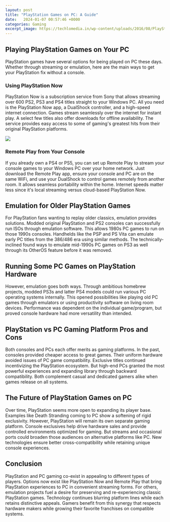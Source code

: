 ```yaml
---
layout: post
title: "PlayStation Games on PC: A Guide"
date:   2024-01-07 00:57:46 +0000
categories: Gaming
excerpt_image: https://techlomedia.in/wp-content/uploads/2016/08/PlayStation-Now-Compress.Photos.jpg
---
```


## Playing PlayStation Games on Your PC 
PlayStation games have several options for being played on PC these days. Whether through streaming or emulation, here are the main ways to get your PlayStation fix without a console.
### Using PlayStation Now 
PlayStation Now is a subscription service from Sony that allows streaming over 600 PS2, PS3 and PS4 titles straight to your Windows PC. All you need is the PlayStation Now app, a DualShock controller, and a high-speed internet connection. Games stream seamlessly over the internet for instant play. A select few titles also offer downloads for offline availability. The service provides easy access to some of gaming's greatest hits from their original PlayStation platforms.

![](https://techlomedia.in/wp-content/uploads/2016/08/PlayStation-Now-Compress.Photos.jpg)
### Remote Play from Your Console
If you already own a PS4 or PS5, you can set up Remote Play to stream your console games to your Windows PC over your home network. Just download the Remote Play app, ensure your console and PC are on the same WiFi, and use your DualShock to control games remotely from another room. It allows seamless portability within the home. Internet speeds matter less since it's local streaming versus cloud-based PlayStation Now. 
## Emulation for Older PlayStation Games 
For PlayStation fans wanting to replay older classics, emulation provides solutions. Modded original PlayStation and PS2 consoles can successfully run ISOs through emulation software. This allows 1980s PC games to run on those 1990s consoles. Handhelds like the PSP and PS Vita can emulate early PC titles from the 386/486 era using similar methods. The technically-inclined found ways to emulate mid-1990s PC games on PS3 as well through its OtherOS feature before it was removed.
## Running Some PC Games on PlayStation Hardware
However, emulation goes both ways. Through ambitious homebrew projects, modded PS3s and latter PS4 models could run various PC operating systems internally. This opened possibilities like playing old PC games through emulators or using productivity software on living room devices. Performance was dependent on the individual game/program, but proved console hardware had more versatility than intended. 
## PlayStation vs PC Gaming Platform Pros and Cons
Both consoles and PCs each offer merits as gaming platforms. In the past, consoles provided cheaper access to great games. Their uniform hardware avoided issues of PC game compatibility. Exclusive titles continued incentivizing the PlayStation ecosystem. But high-end PCs granted the most powerful experiences and expanding library through backward compatibility. Both complement casual and dedicated gamers alike when games release on all systems.
## The Future of PlayStation Games on PC
Over time, PlayStation seems more open to expanding its player base. Examples like Death Stranding coming to PC show a softening of rigid exclusivity. However, PlayStation will remain its own separate gaming platform. Console exclusives help drive hardware sales and provide controlled environments optimized for gaming. But streams and occasional ports could broaden those audiences on alternative platforms like PC. New technologies ensure better cross-compatibility while retaining unique console experiences. 
## Conclusion 
PlayStation and PC gaming co-exist in appealing to different types of players. Options now exist like PlayStation Now and Remote Play that bring PlayStation experiences to PC in convenient streaming forms. For others, emulation projects fuel a desire for preserving and re-experiencing classic PlayStation games. Technology continues blurring platform lines while each retains distinctive appeals. Gamers benefit from this synergy that respects hardware makers while growing their favorite franchises on compatible systems.